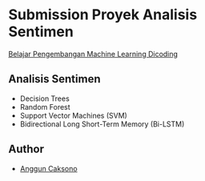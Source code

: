 # Submission Proyek Analisis Sentimen
[Belajar Pengembangan Machine Learning Dicoding](https://www.dicoding.com/academies/185/tutorials/37668)


## Analisis Sentimen

- Decision Trees
- Random Forest
- Support Vector Machines (SVM)
- Bidirectional Long Short-Term Memory (Bi-LSTM)


## Author

- [Anggun Caksono](https://www.github.com/alrescha79-cmd)


